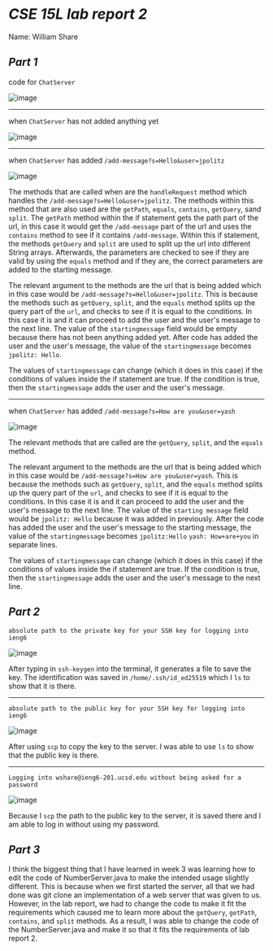 # ***CSE 15L lab report 2***   
Name: William Share

***Part 1***
---
code for `ChatServer`

![image](https://github.com/wshare26/cse15l-lab-reports/assets/156359336/1b9572aa-f559-46fd-9275-8d5cb5967bf2)

---

when `ChatServer` has not added anything yet

![image](https://github.com/wshare26/cse15l-lab-reports/assets/156359336/6ee0200e-16a8-4dad-9629-3f3f85843561)

---

when `ChatServer` has added `/add-message?s=Hello&user=jpolitz`

![image](https://github.com/wshare26/cse15l-lab-reports/assets/156359336/20a906f0-a323-47cc-ba54-346821622c67)

The methods that are called when are the `handleRequest` method which handles the `/add-message?s=Hello&user=jpolitz`. The methods within this method that are also used are the `getPath`, `equals`, `contains`, `getQuery`, sand `split`. The `getPath` method within the if statement gets the path part of the url, in this case it would get the `/add-message` part of the url and uses the `contains` method to see if it contains `/add-message`. Within this if statement, the methods `getQuery` and `split` are used to split up the url into different String arrays. Afterwards, the parameters are checked to see if they are valid by using the `equals` method and if they are, the correct parameters are added to the starting message.

The relevant argument to the methods are the url that is being added which in this case would be `/add-message?s=Hello&user=jpolitz`. This is because the methods such as `getQuery`,  `split`, and the `equals` method splits up the query part of the `url`, and checks to see if it is equal to the conditions. In this case it is and it can proceed to add the user and the user's message to the next line. The value of the `startingmessage` field would be empty because there has not been anything added yet. After code has added the user and the user's message, the value of the `startingmessage` becomes `jpolitz: Hello`.

The values of `startingmessage` can change (which it does in this case) if the conditions of values inside the if statement are true. If the condition is true, then the `startingmessage` adds the user and the user's message.

---

when `ChatServer` has added `/add-message?s=How are you&user=yash`

![image](https://github.com/wshare26/cse15l-lab-reports/assets/156359336/6f405eeb-bd22-407c-9b79-0de8ee9fac73)

The relevant methods that are called are the `getQuery`,  `split`, and the `equals` method.

The relevant argument to the methods are the url that is being added which in this case would be `/add-message?s=How are you&user=yash`. This is because the methods such as `getQuery`,  `split`, and the `equals` method splits up the query part of the `url`, and checks to see if it is equal to the conditions. In this case it is and it can proceed to add the user and the user's message to the next line. The value of the `starting message` field would be `jpolitz: Hello` because it was added in previously. After the code has added the user and the user's message to the starting message, the value of the `startingmessage` becomes
`jpolitz:Hello`
`yash: How+are+you` in separate lines.


The values of `startingmessage` can change (which it does in this case) if the conditions of values inside the if statement are true. If the condition is true, then the `startingmessage` adds the user and the user's message to the next line.


***Part 2***
---
`absolute path to the private key for your SSH key for logging into ieng6`

![image](https://github.com/wshare26/cse15l-lab-reports/assets/156359336/40b7f6c6-1a77-40d2-a4da-b189ed4e8893)

After typing in `ssh-keygen` into the terminal, it generates a file to save the key. The identification was saved in `/home/.ssh/id_ed25519` which I `ls` to show that it is there. 

---


`absolute path to the public key for your SSH key for logging into ieng6`

![image](https://github.com/wshare26/cse15l-lab-reports/assets/156359336/33c23bb8-0d89-4088-a40a-e21e4bb93872)


After using `scp` to copy the key to the server. I was able to use `ls` to show that the public key is there.


---


`Logging into wshare@ieng6-201.ucsd.edu without being asked for a password`

![image](https://github.com/wshare26/cse15l-lab-reports/assets/156359336/509af768-d213-49a8-afdd-bd70fc985af8)

Because I `scp` the path to the public key to the server, it is saved there and I am able to log in without using my password.



***Part 3***
---
I think the biggest thing that I have learned in week 3 was learning how to edit the code of NumberServer.java to make the intended usage slightly different. This is because when we first started the server, all that we had done was git clone an implementation of a web server that was given to us. However, in the lab report, we had to change the code to make it fit the requirements which caused me to learn more about the `getQuery`, `getPath`, `contains`, and `split` methods. As a result, I was able to change the code of the NumberServer.java and make it so that it fits the requirements of lab report 2.


